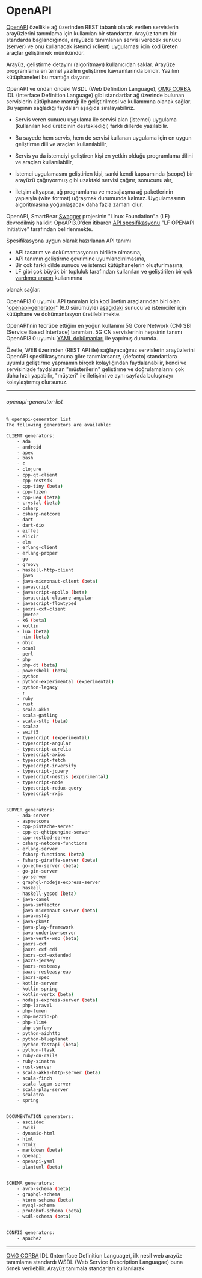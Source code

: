 # OpenAPI

[OpenAPI](https://dev.to/mikeralphson/a-brief-history-of-the-openapi-specification-3g27) özellikle ağ üzerinden REST tabanlı olarak verilen servislerin arayüzlerini tanımlama için kullanılan bir standarttır. Arayüz tanımı bir standarda bağlandığında, arayüzde tanımlanan servisi verecek sunucu (server) ve onu kullanacak istemci (client) uygulaması için kod üreten araçlar geliştirmek mümkündür.

Arayüz, geliştirme detayını (algoritmayı) kullanıcıdan saklar. Arayüze programlama en temel yazılım geliştirme kavramlarında biridir. Yazılım kütüphaneleri bu mantığa dayanır.

OpenAPI ve ondan önceki WSDL (Web Definition Language), [OMG CORBA](https://www.omg.org/corba/) IDL (Interface Definition Language) gibi standartlar ağ üzerinde bulunan servislerin kütüphane mantığı ile geliştirilmesi ve kullanımına olanak sağlar. Bu yapının sağladığı faydaları aşağıda sıralayabiliriz.

* Servis veren sunucu uygulama ile servisi alan (istemci) uygulama (kullanılan kod üreticinin desteklediği) farklı dillerde yazılabilir.
  
* Bu sayede hem servis, hem de servisi kullanan uygulama için en uygun geliştirme dili ve araçları kullanılabilir,

* Servis ya da istemciyi geliştiren kişi en yetkin olduğu programlama dilini ve araçları kullanılabilir,

* İstemci uygulamasını geliştirien kişi, sanki kendi kapsamında (scope) bir arayüzü çağrıyormuş gibi uzaktaki servisi çağırır, sonucunu alır,
  
* İletşim altyapısı, ağ programlama ve mesajlaşma ağ paketlerinin yapısıyla (wire format) uğraşmak durumunda kalmaz. Uygulamasının algoritmasına yoğunlaşacak daha fazla zamanı olur.

OpenAPI, SmartBear [Swagger](https://swagger.io/resources/open-api/) projesinin "Linux Foundation"a (LF) devredilmiş halidir. OpeAPI3.0'den itibaren [API spesifikasyonu](https://spec.openapis.org) "LF OPENAPI Initiative" tarafından belirlenmekte. 

Spesifikasyona uygun olarak hazırlanan API tanımı

* API tasarım ve dokümantasyonun birlikte olmasına,
* API tanımın geliştirme çevrimine uyumlandırılmasına,
* Bir çok farklı dilde sunucu ve istemci kütüphanelerin oluşturlmasına,
* LF gibi çok büyük bir topluluk tarafından kullanılan ve geliştirilen bir çok [yardımcı aracın](https://openapi.tools/#sdk) kullanımına

olanak sağlar.

OpenAPI3.0 uyumlu API tanımları için kod üretim araçlarından biri olan "[openapi-generator](https://openapi-generator.tech/)" (6.0 sürümüyle) [aşağıdaki](#openapi-generator-list) sunucu ve istemciler için kütüphane ve dokümantasyon üretilebilmekte.

OpenAPI'nin tecrübe ettiğim en yoğun kullanımı 5G Core Network (CN) SBI (Service Based Interface) tanımları. 5G CN servislerinin hepsinin tanımı OpenAPI3.0 uyumlu [YAML dokümanları](https://github.com/jdegre/5GC_APIs) ile yapılmış durumda.

Özetle, WEB üzerinden (REST API ile) sağlayacağınız servislerin arayüzlerini OpenAPI spesifikasyonuna göre tanımlarsanız, (defacto) standartlara uyumlu geliştirme yapmamın birçok kolaylığından faydalanabilir, kendi ve servisinizde faydalanan "müşterilerin" geliştirme ve doğrulamalarını çok daha hızlı yapabilir, "müşteri" ile iletişimi ve aynı sayfada buluşmayı kolaylaştırmış olursunuz.

---

###### openapi-generator-list

```bash
% openapi-generator list   
The following generators are available:

CLIENT generators:
    - ada
    - android
    - apex
    - bash
    - c
    - clojure
    - cpp-qt-client
    - cpp-restsdk
    - cpp-tiny (beta)
    - cpp-tizen
    - cpp-ue4 (beta)
    - crystal (beta)
    - csharp
    - csharp-netcore
    - dart
    - dart-dio
    - eiffel
    - elixir
    - elm
    - erlang-client
    - erlang-proper
    - go
    - groovy
    - haskell-http-client
    - java
    - java-micronaut-client (beta)
    - javascript
    - javascript-apollo (beta)
    - javascript-closure-angular
    - javascript-flowtyped
    - jaxrs-cxf-client
    - jmeter
    - k6 (beta)
    - kotlin
    - lua (beta)
    - nim (beta)
    - objc
    - ocaml
    - perl
    - php
    - php-dt (beta)
    - powershell (beta)
    - python
    - python-experimental (experimental)
    - python-legacy
    - r
    - ruby
    - rust
    - scala-akka
    - scala-gatling
    - scala-sttp (beta)
    - scalaz
    - swift5
    - typescript (experimental)
    - typescript-angular
    - typescript-aurelia
    - typescript-axios
    - typescript-fetch
    - typescript-inversify
    - typescript-jquery
    - typescript-nestjs (experimental)
    - typescript-node
    - typescript-redux-query
    - typescript-rxjs


SERVER generators:
    - ada-server
    - aspnetcore
    - cpp-pistache-server
    - cpp-qt-qhttpengine-server
    - cpp-restbed-server
    - csharp-netcore-functions
    - erlang-server
    - fsharp-functions (beta)
    - fsharp-giraffe-server (beta)
    - go-echo-server (beta)
    - go-gin-server
    - go-server
    - graphql-nodejs-express-server
    - haskell
    - haskell-yesod (beta)
    - java-camel
    - java-inflector
    - java-micronaut-server (beta)
    - java-msf4j
    - java-pkmst
    - java-play-framework
    - java-undertow-server
    - java-vertx-web (beta)
    - jaxrs-cxf
    - jaxrs-cxf-cdi
    - jaxrs-cxf-extended
    - jaxrs-jersey
    - jaxrs-resteasy
    - jaxrs-resteasy-eap
    - jaxrs-spec
    - kotlin-server
    - kotlin-spring
    - kotlin-vertx (beta)
    - nodejs-express-server (beta)
    - php-laravel
    - php-lumen
    - php-mezzio-ph
    - php-slim4
    - php-symfony
    - python-aiohttp
    - python-blueplanet
    - python-fastapi (beta)
    - python-flask
    - ruby-on-rails
    - ruby-sinatra
    - rust-server
    - scala-akka-http-server (beta)
    - scala-finch
    - scala-lagom-server
    - scala-play-server
    - scalatra
    - spring


DOCUMENTATION generators:
    - asciidoc
    - cwiki
    - dynamic-html
    - html
    - html2
    - markdown (beta)
    - openapi
    - openapi-yaml
    - plantuml (beta)


SCHEMA generators:
    - avro-schema (beta)
    - graphql-schema
    - ktorm-schema (beta)
    - mysql-schema
    - protobuf-schema (beta)
    - wsdl-schema (beta)


CONFIG generators:
    - apache2
```

---

[OMG CORBA](https://www.omg.org/corba/) IDL (Internface Definition Language), ilk nesil web arayüz tanımlama standardı WSDL (Web Service Description Languagae) buna örnek verilebilir. Arayüz tanımala standarları kullanılarak
